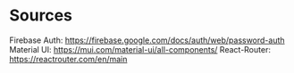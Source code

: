 # Sources
Firebase Auth: https://firebase.google.com/docs/auth/web/password-auth  
Material UI: https://mui.com/material-ui/all-components/
React-Router: https://reactrouter.com/en/main

